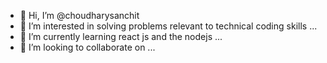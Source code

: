 - 👋 Hi, I’m @choudharysanchit
- 👀 I’m interested in solving problems relevant to technical  coding skills ...
- 🌱 I’m currently learning react js  and the nodejs ...
- 💞️ I’m looking to collaborate on ...


<!---
choudharysanchit/choudharysanchit is a ✨ special ✨ repository because its `README.md` (this file) appears on your GitHub profile.
You can click the Preview link to take a look at your changes.
--->
